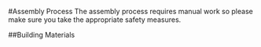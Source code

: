 #Assembly Process
The assembly process requires manual work so please make sure you take the appropriate safety measures.

##Building Materials
